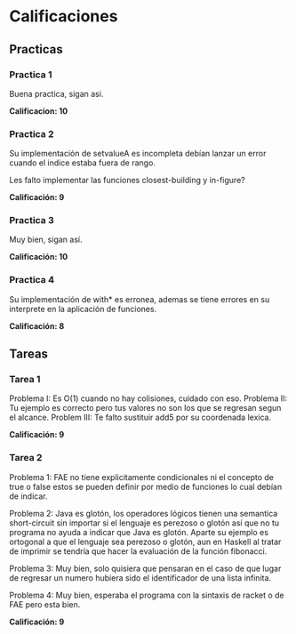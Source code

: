 # Calificaciones

## Practicas

### Practica 1

Buena practica, sigan asi.

**Calificacion: 10**

### Practica 2

Su implementación de setvalueA es incompleta debían lanzar un error cuando el indice estaba fuera de rango.

Les falto implementar las funciones closest-building y in-figure?

**Calificación: 9**

### Practica 3

Muy bien, sigan así.

**Calificación: 10**

### Practica 4

Su implementación de with* es erronea, ademas se tiene errores en su interprete en la aplicación de funciones.

**Calificación: 8**

## Tareas

### Tarea 1
Problema I: Es O(1) cuando no hay colisiones, cuidado con eso.
Problema II: Tu ejemplo es correcto pero tus valores no 
son los que se regresan segun el alcance.
Problem III: Te falto sustituir add5 por su coordenada lexica.

**Calificación: 9**

### Tarea 2

Problema 1: FAE no tiene explicitamente condicionales ni el concepto de true o false estos se pueden definir por medio de funciones lo cual debían de indicar.

Problema 2: Java es glotón, los operadores lógicos tienen una semantica short-circuit sin importar si el lenguaje es perezoso o glotón así que no tu programa no ayuda a indicar que Java es glotón. Aparte su ejemplo es ortogonal
a que el lenguaje sea perezoso o glotón, aun en Haskell al tratar de imprimir
se tendría que hacer la evaluación de la función fibonacci.

Problema 3: Muy bien, solo quisiera que pensaran en el caso de que lugar de regresar un numero hubiera sido el identificador de una lista infinita.

Problema 4: Muy bien, esperaba el programa con la sintaxis de racket o de FAE
pero esta bien.

**Calificación: 9**
